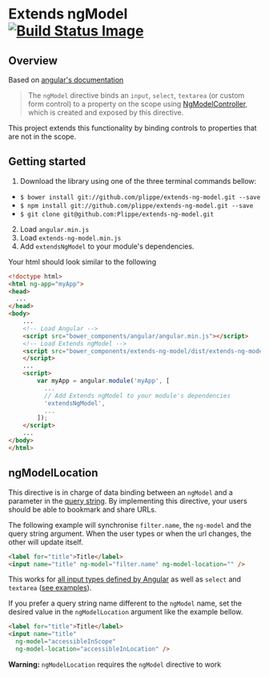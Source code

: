 # Extends ngModel &nbsp; [![Build Status Image](https://travis-ci.org/Plippe/extends-ng-model.svg)](https://travis-ci.org/Plippe/extends-ng-model)

## Overview

Based on [angular's documentation](https://docs.angularjs.org/api/ng/directive/ngModel)
> The `ngModel` directive binds an `input`, `select`, `textarea` (or custom form control) to a property on the scope using [NgModelController](https://docs.angularjs.org/api/ng/type/ngModel.NgModelController), which is created and exposed by this directive.

This project extends this functionality by binding controls to properties that are not in the scope.


## Getting started

1. Download the library using one of the three terminal commands bellow:
  - `$ bower install git://github.com/plippe/extends-ng-model.git --save`
  - `$ npm install git://github.com/plippe/extends-ng-model.git --save`
  - `$ git clone git@github.com:Plippe/extends-ng-model.git`
2. Load `angular.min.js`
3. Load `extends-ng-model.min.js`
4. Add `extendsNgModel` to your module's dependencies.

Your html should look similar to the following

```html
<!doctype html>
<html ng-app="myApp">
<head>
  ...
</head>
<body>
    ...
    <!-- Load Angular -->
    <script src="bower_components/angular/angular.min.js"></script>
    <!-- Load Extends ngModel -->
    <script src="bower_components/extends-ng-model/dist/extends-ng-model.min.js">
    </script>
    ...
    <script>
        var myApp = angular.module('myApp', [
          ...
          // Add Extends ngModel to your module's dependencies
          'extendsNgModel',
          ...
        ]);
    </script>
    ...
</body>
</html>
```

## ngModelLocation

This directive is in charge of data binding between an `ngModel` and a parameter in the [query string](https://en.wikipedia.org/wiki/Query_string). By implementing this directive, your users should be able to bookmark and share URLs.

The following example will synchronise `filter.name`, the `ng-model` and the query string argument. When the user types or when the url changes, the other will update itself.

```html
<label for="title">Title</label>
<input name="title" ng-model="filter.name" ng-model-location="" />
```

This works for [all input types defined by Angular](https://docs.angularjs.org/api/ng/input) as well as `select` and `textarea` ([see examples](https://github.com/Plippe/extends-ng-model/blob/master/example/ng-model-location.html)).

If you prefer a query string name different to the `ngModel` name, set the desired value in the `ngModelLocation` argument like the example bellow.

```html
<label for="title">Title</label>
<input name="title"
  ng-model="accessibleInScope"
  ng-model-location="accessibleInLocation" />
```

**Warning:** `ngModelLocation` requires the `ngModel` directive to work
